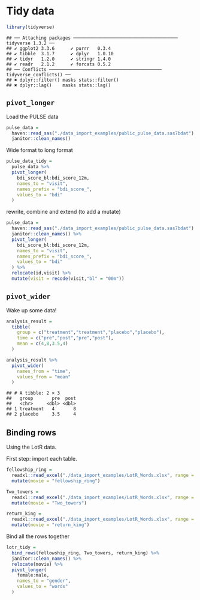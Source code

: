 Tidy data
================

``` r
library(tidyverse)
```

    ## ── Attaching packages ─────────────────────────────────────── tidyverse 1.3.2 ──
    ## ✔ ggplot2 3.3.6      ✔ purrr   0.3.4 
    ## ✔ tibble  3.1.7      ✔ dplyr   1.0.10
    ## ✔ tidyr   1.2.0      ✔ stringr 1.4.0 
    ## ✔ readr   2.1.2      ✔ forcats 0.5.2 
    ## ── Conflicts ────────────────────────────────────────── tidyverse_conflicts() ──
    ## ✖ dplyr::filter() masks stats::filter()
    ## ✖ dplyr::lag()    masks stats::lag()

## `pivot_longer`

Load the PULSE data

``` r
pulse_data = 
  haven::read_sas("./data_import_examples/public_pulse_data.sas7bdat") %>% 
  janitor::clean_names()
```

Wide format to long format

``` r
pulse_data_tidy = 
  pulse_data %>% 
  pivot_longer(
    bdi_score_bl:bdi_score_12m, 
    names_to = "visit",
    names_prefix = "bdi_score_",
    values_to = "bdi"
  )
```

rewrite, combine and extend (to add a mutate)

``` r
pulse_data = 
  haven::read_sas("./data_import_examples/public_pulse_data.sas7bdat") %>% 
  janitor::clean_names() %>% 
  pivot_longer(
    bdi_score_bl:bdi_score_12m, 
    names_to = "visit",
    names_prefix = "bdi_score_",
    values_to = "bdi"
  ) %>% 
  relocate(id,visit) %>% 
  mutate(visit = recode(visit,"bl" = "00m"))
```

## `pivot_wider`

Wake up some data!

``` r
analysis_result = 
  tibble(
    group = c("treatment","treatment","placebo","placebo"),
    time = c("pre","post","pre","post"),
    mean = c(4,8,3.5,4)
  )

analysis_result %>% 
  pivot_wider(
    names_from = "time",
    values_from = "mean"
  )
```

    ## # A tibble: 2 × 3
    ##   group       pre  post
    ##   <chr>     <dbl> <dbl>
    ## 1 treatment   4       8
    ## 2 placebo     3.5     4

## Binding rows

Using the LotR data.

First step: import each table.

``` r
fellowship_ring =
  readxl::read_excel("./data_import_examples/LotR_Words.xlsx", range = "B3:D6") %>% 
  mutate(movie = "fellowship_ring")

Two_towers =
  readxl::read_excel("./data_import_examples/LotR_Words.xlsx", range = "F3:H6") %>% 
  mutate(movie = "Two_towers")

return_king =
  readxl::read_excel("./data_import_examples/LotR_Words.xlsx", range = "J3:L6") %>% 
  mutate(movie = "return_king")
```

Bind all the rows together

``` r
lotr_tidy = 
  bind_rows(fellowship_ring, Two_towers, return_king) %>% 
  janitor::clean_names() %>% 
  relocate(movie) %>% 
  pivot_longer(
    female:male,
    names_to = "gender",
    values_to = "words"
  )
```
